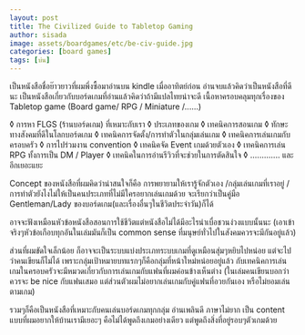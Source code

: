 ```yaml
---
layout: post
title: The Civilized Guide to Tabletop Gaming
author: sisada
image: assets/boardgames/etc/be-civ-guide.jpg
categories: [board games]
tags: [บ่น]
---
```

เป็นหนังสือชื่อย๊าวยาวที่ผมพึ่งซื้อมาอ่านบน kindle เมื่ออาทิตย์ก่อน อ่านจบแล้วคิดว่าเป็นหนังสือที่ดีนะ
เป็นหนังสือเกี่ยวกับบอร์ดเกมที่อ่านแล้วคิดว่าถ้ามีแปลไทยน่าจะดี เนื้อหาครอบคลุมทุกเรื่องของ Tabletop game (Board game/ RPG / Miniature /......)

◊ การหา FLGS (ร้านบอร์ดเกม) ที่เหมาะกับเรา
◊ ประเภทของเกม
◊ เทคนิคการสอนเกม
◊ ทักษะทางสังคมที่ดีในโลกบอร์ดเกม
◊ เทคนิคการจัดตั้ง/การทำตัวในกลุ่มเล่นเกม
◊ เทคนิคการเล่นเกมกับครอบครัว
◊ การไปร่วมงาน convention
◊ เทคนิคจัด Event เกมด้วยตัวเอง
◊ เทคนิคการเล่น RPG ทั้งการเป็น DM / Player
◊ เทคนิคในการอ่านรีวิวที่จะช่วยในการตัดสินใจ
◊ ............. และอีกเยอะแยะ

Concept ของหนังสือที่ผมคิดว่าน่าสนใจก็คือ การพยายามให้เรารู้จักตัวเอง /กลุ่มเล่นเกมที่เราอยู่ / การทำตัวยังไงไม่ให้เป็นคนประเภทที่ไม่มีใครอยากเล่นเกมด้วย จะเรียกว่าเป็นคู่มือ Gentleman/Lady ของบอร์ดเกม(และเรื่องอื่นๆในชีวิตประจำวัน)ก็ได้

อาจจะฟังเหมือนหัวข้อหนังสือสอนการใช้ชีวิตแต่หนังสือไม่ได้มีอะไรน่าเบื่อชวนง่วงแบบนั้นนะ (เอาเข้าจริงๆหัวข้อเกือบทุกอันในเล่มมันก็เป็น common sense ที่มนุษย์ทั่วไปในสังคมควรจะมีกันอยู่แล้ว)

ส่วนที่ผมขัดใจเล็กน้อย ก็อาจจะเป็นระบบแบ่งประเภทระบบเกมที่ดูเหมือนสุ่มๆหยิบไปหน่อย แต่จะไปว่าคนเขียนก็ไม่ได้ เพราะกลุ่มเป้าหมายบทแรกๆก็คือกลุ่มที่หน้าใหม่หน่อยอยู่แล้ว กับเทคนิคการเล่นเกมในครอบครัวจะมีหมวดเกี่ยวกับการเล่นเกมกับแฟนที่ผมค่อนข้างเห็นต่าง (ในเล่มคนเขียนบอกว่าควรจะ be nice กับแฟนเสมอ แต่ส่วนตัวผมไม่อยากเล่นเกมกับคู่แฟนที่อวยกันเอง หรือไม่ยอมเล่นตามเกม)

รวมๆก็คือเป็นหนังสือที่เหมาะกับคนเล่นบอร์ดเกมทุกกลุ่ม อ่านเพลินดี ภาษาไม่ยาก เป็น content แบบที่ผมอยากให้บ้านเรามีเยอะๆ คือไม่ได้พูดถึงเกมอย่างเดียว แต่พูดถึงสิ่งที่อยู่รอบๆตัวเกมด้วย